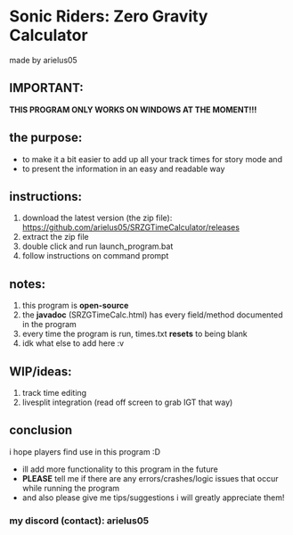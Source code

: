# Sonic Riders: Zero Gravity Calculator
made by arielus05

## IMPORTANT:
**THIS PROGRAM ONLY WORKS ON WINDOWS AT THE MOMENT!!!**
## the purpose:
- to make it a bit easier to add up all your track times for story mode and
- to present the information in an easy and readable way

## instructions:
1. download the latest version (the zip file): https://github.com/arielus05/SRZGTimeCalculator/releases
1. extract the zip file
2. double click and run launch_program.bat
3. follow instructions on command prompt

## notes:
1. this program is **open-source**
2. the **javadoc** (SRZGTimeCalc.html) has every field/method documented in the program
2. every time the program is run, times.txt **resets** to being blank
3. idk what else to add here :v

## WIP/ideas:
1. track time editing
2. livesplit integration (read off screen to grab IGT that way)

## conclusion
i hope players find use in this program :D
- ill add more functionality to this program in the future
- **PLEASE** tell me if there are any errors/crashes/logic issues that occur while running the program
- and also please give me tips/suggestions i will greatly appreciate them!
### my discord (contact): arielus05
